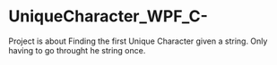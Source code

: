 # UniqueCharacter_WPF_C-
Project is about Finding the first Unique Character given a string. Only having to go throught he string once.